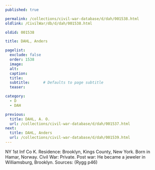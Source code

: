 ```yaml
---
published: true

permalink: /collections/civil-war-database/d/dah/001538.html
oldlink: /CivilWar/db/d/dah/001538.html

oldid: 001538

title: DAHL, Anders

pagelist:
  exclude: false
  order: 1538
  image: 
  alt:
  caption:
  title:
  subtitle:      # Defaults to page subtitle
  teaser:

category: 
  - D 
  - DAH

previous:
  title: DAHL, A. O.
  url: /collections/civil-war-database/d/dah/001537.html  
next:
  title: DAHL, Anders
  url: /collections/civil-war-database/d/dah/001539.html   
---
```

NY 1st Inf Co K. Residence: Brooklyn, Kings County, New York. Born in Hamar, Norway. Civil War: Private. Post war: He became a jeweler in Williamsburg, Brooklyn. Sources: (Rygg p46)